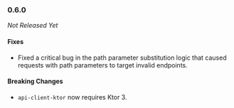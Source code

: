 ### 0.6.0

_Not Released Yet_

#### Fixes

- Fixed a critical bug in the path parameter substitution logic that caused
  requests with path parameters to target invalid endpoints.

#### Breaking Changes

- `api-client-ktor` now requires Ktor 3.